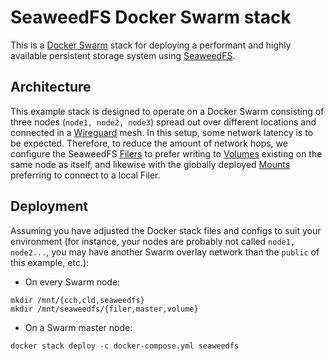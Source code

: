 # SeaweedFS Docker Swarm stack

This is a [Docker Swarm](https://docs.docker.com/engine/swarm/) stack for deploying a performant and highly available persistent storage system using [SeaweedFS](https://github.com/seaweedfs/seaweedfs).

## Architecture

This example stack is designed to operate on a Docker Swarm consisting of three nodes (`node1, node2, node3`) spread out over different locations and connected in a [Wireguard](https://www.wireguard.com/) mesh. In this setup, some network latency is to be expected. Therefore, to reduce the amount of network hops, we configure the SeaweedFS [Filers](https://github.com/seaweedfs/seaweedfs/wiki/Components#filer-service) to prefer writing to [Volumes](https://github.com/seaweedfs/seaweedfs/wiki/Components#volume-concept) existing on the same node as itself, and likewise with the globally deployed [Mounts](https://github.com/seaweedfs/seaweedfs/wiki/Components#volume-concept) preferring to connect to a local Filer.

## Deployment

Assuming you have adjusted the Docker stack files and configs to suit your environment (for instance, your nodes are probably not called `node1, node2...`, you may have another Swarm overlay network than the `public` of this example, etc.):

+ On every Swarm node:

```
mkdir /mnt/{cch,cld,seaweedfs}
mkdir /mnt/seaweedfs/{filer,master,volume}
```

+ On a Swarm master node:

```
docker stack deploy -c docker-compose.yml seaweedfs
``` 
